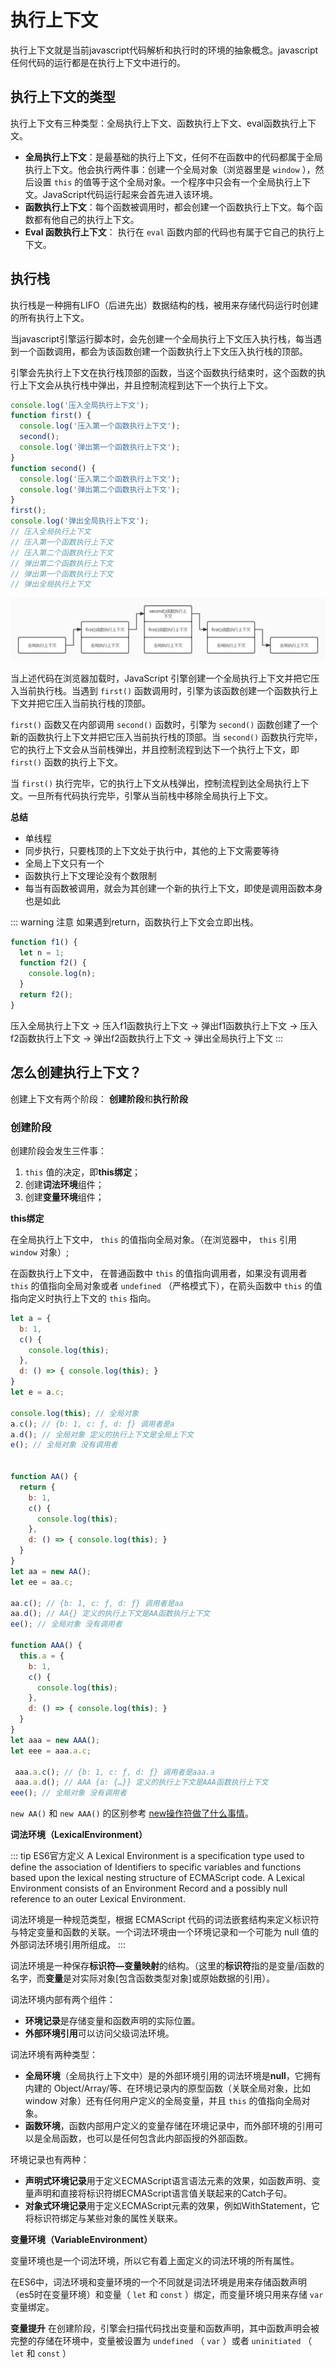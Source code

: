 # 执行上下文
执行上下文就是当前javascript代码解析和执行时的环境的抽象概念。javascript任何代码的运行都是在执行上下文中进行的。

## 执行上下文的类型
执行上下文有三种类型：全局执行上下文、函数执行上下文、eval函数执行上下文。

- **全局执行上下文**：是最基础的执行上下文，任何不在函数中的代码都属于全局执行上下文。他会执行两件事：创建一个全局对象（浏览器里是 <code>window</code> ），然后设置 <code>this</code> 的值等于这个全局对象。一个程序中只会有一个全局执行上下文。JavaScript代码运行起来会首先进入该环境。
- **函数执行上下文**：每个函数被调用时，都会创建一个函数执行上下文。每个函数都有他自己的执行上下文。
- **Eval 函数执行上下文**： 执行在 <code>eval</code> 函数内部的代码也有属于它自己的执行上下文。

## 执行栈
执行栈是一种拥有LIFO（后进先出）数据结构的栈，被用来存储代码运行时创建的所有执行上下文。

当javascript引擎运行脚本时，会先创建一个全局执行上下文压入执行栈，每当遇到一个函数调用，都会为该函数创建一个函数执行上下文压入执行栈的顶部。

引擎会先执行上下文在执行栈顶部的函数，当这个函数执行结束时，这个函数的执行上下文会从执行栈中弹出，并且控制流程到达下一个执行上下文。

```javascript
console.log('压入全局执行上下文');
function first() {
  console.log('压入第一个函数执行上下文');
  second();
  console.log('弹出第一个函数执行上下文');
}
function second() {
  console.log('压入第二个函数执行上下文');
  console.log('弹出第二个函数执行上下文');
}
first();
console.log('弹出全局执行上下文');
// 压入全局执行上下文
// 压入第一个函数执行上下文
// 压入第二个函数执行上下文
// 弹出第二个函数执行上下文
// 弹出第一个函数执行上下文
// 弹出全局执行上下文
```
![alt 执行栈](./img/zhixingshangxiawen-1.jpg '执行栈')

当上述代码在浏览器加载时，JavaScript 引擎创建一个全局执行上下文并把它压入当前执行栈。当遇到 <code>first()</code> 函数调用时，引擎为该函数创建一个函数执行上下文并把它压入当前执行栈的顶部。

<code>first()</code> 函数又在内部调用 <code>second()</code> 函数时，引擎为 <code>second()</code> 函数创建了一个新的函数执行上下文并把它压入当前执行栈的顶部。当 <code>second()</code> 函数执行完毕，它的执行上下文会从当前栈弹出，并且控制流程到达下一个执行上下文，即 <code>first()</code> 函数的执行上下文。

当 <code>first()</code> 执行完毕，它的执行上下文从栈弹出，控制流程到达全局执行上下文。一旦所有代码执行完毕，引擎从当前栈中移除全局执行上下文。

**总结**
- 单线程
- 同步执行，只要栈顶的上下文处于执行中，其他的上下文需要等待
- 全局上下文只有一个
- 函数执行上下文理论没有个数限制
- 每当有函数被调用，就会为其创建一个新的执行上下文，即使是调用函数本身也是如此

::: warning 注意
如果遇到return，函数执行上下文会立即出栈。
```javascript
function f1() {
  let n = 1;
  function f2() {
    console.log(n);
  }
  return f2();
}
```
压入全局执行上下文 → 压入f1函数执行上下文 → 弹出f1函数执行上下文 → 压入f2函数执行上下文 → 弹出f2函数执行上下文 → 弹出全局执行上下文
:::

## 怎么创建执行上下文？
创建上下文有两个阶段： **创建阶段**和**执行阶段**

### 创建阶段

创建阶段会发生三件事：
1. <code>this</code> 值的决定，即**this绑定**；
2. 创建**词法环境**组件；
3. 创建**变量环境**组件；

**this绑定**

在全局执行上下文中， <code>this</code> 的值指向全局对象。（在浏览器中， <code>this</code> 引用 <code>window</code> 对象）;

在函数执行上下文中， 在普通函数中 <code>this</code> 的值指向调用者，如果没有调用者 <code>this</code> 的值指向全局对象或者 <code>undefined</code> （严格模式下），在箭头函数中 <code>this</code> 的值指向定义时执行上下文的 <code>this</code> 指向。

```javascript
let a = {
  b: 1,
  c() {
    console.log(this);
  },
  d: () => { console.log(this); }
}
let e = a.c;

console.log(this); // 全局对象
a.c(); // {b: 1, c: ƒ, d: ƒ} 调用者是a
a.d(); // 全局对象 定义的执行上下文是全局上下文
e(); // 全局对象 没有调用者


function AA() {
  return {
    b: 1,
    c() {
      console.log(this);
    },
    d: () => { console.log(this); }
  }
}
let aa = new AA();
let ee = aa.c;

aa.c(); // {b: 1, c: ƒ, d: ƒ} 调用者是aa
aa.d(); // AA{} 定义的执行上下文是AA函数执行上下文
ee(); // 全局对象 没有调用者

function AAA() {
  this.a = {
    b: 1,
    c() {
      console.log(this);
    },
    d: () => { console.log(this); }
  }
}
let aaa = new AAA();
let eee = aaa.a.c;

 aaa.a.c(); // {b: 1, c: ƒ, d: ƒ} 调用者是aaa.a
 aaa.a.d(); // AAA {a: {…}} 定义的执行上下文是AAA函数执行上下文
eee(); // 全局对象 没有调用者
```
<code>new AA()</code> 和 <code>new AAA()</code> 的区别参考 [new操作符做了什么事情](./#new操作符做了什么事情)。

**词法环境（LexicalEnvironment）**

::: tip ES6官方定义
A Lexical Environment is a specification type used to define the association of Identifiers to specific variables and functions based upon the lexical nesting structure of ECMAScript code. A Lexical Environment consists of an Environment Record and a possibly null reference to an outer Lexical Environment.

词法环境是一种规范类型，根据 ECMAScript 代码的词法嵌套结构来定义标识符与特定变量和函数的关联。一个词法环境由一个环境记录和一个可能为 null 值的外部词法环境引用所组成。
:::

词法环境是一种保存**标识符—变量映射**的结构。（这里的**标识符**指的是变量/函数的名字，而**变量**是对实际对象[包含函数类型对象]或原始数据的引用）。

词法环境内部有两个组件： 
- **环境记录**是存储变量和函数声明的实际位置。
- **外部环境引用**可以访问父级词法环境。

词法环境有两种类型：
- **全局环境**（全局执行上下文中）是的外部环境引用的词法环境是**null**，它拥有内建的 Object/Array/等、在环境记录内的原型函数（关联全局对象，比如 window 对象）还有任何用户定义的全局变量，并且 <code>this</code> 的值指向全局对象。
- **函数环境**，函数内部用户定义的变量存储在环境记录中，而外部环境的引用可以是全局函数，也可以是任何包含此内部函授的外部函数。

环境记录也有两种：
- **声明式环境记录**用于定义ECMAScript语言语法元素的效果，如函数声明、变量声明和直接将标识符绑ECMAScript语言值关联起来的Catch子句。
- **对象式环境记录**用于定义ECMAScript元素的效果，例如WithStatement，它将标识符绑定与某些对象的属性关联来。

**变量环境（VariableEnvironment）**

变量环境也是一个词法环境，所以它有着上面定义的词法环境的所有属性。

在ES6中，词法环境和变量环境的一个不同就是词法环境是用来存储函数声明（es5时在变量环境）和变量（ <code>let</code> 和 <code>const</code> ）绑定，而变量环境只用来存储 <code>var</code> 变量绑定。

**变量提升**
在创建阶段，引擎会扫描代码找出变量和函数声明，其中函数声明会被完整的存储在环境中，变量被设置为 <code>undefined</code> （ <code>var</code> ）或者 <code>uninitiated</code> （ <code>let</code> 和 <code>const</code> ）